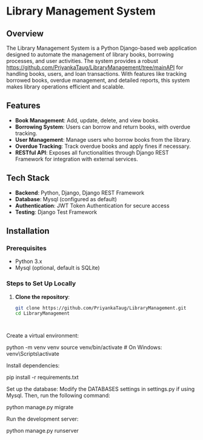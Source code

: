 # Library Management System

## Overview
The Library Management System is a Python Django-based web application designed to automate the management of library books, borrowing processes, and user activities. The system provides a robust https://github.com/PriyankaTaug/LibraryManagement/tree/mainAPI for handling books, users, and loan transactions. With features like tracking borrowed books, overdue management, and detailed reports, this system makes library operations efficient and scalable.

## Features
- **Book Management**: Add, update, delete, and view books.
- **Borrowing System**: Users can borrow and return books, with overdue tracking.
- **User Management**: Manage users who borrow books from the library.
- **Overdue Tracking**: Track overdue books and apply fines if necessary.
- **RESTful API**: Exposes all functionalities through Django REST Framework for integration with external services.

## Tech Stack
- **Backend**: Python, Django, Django REST Framework
- **Database**: Mysql (configured as default)
- **Authentication**: JWT Token Authentication for secure access
- **Testing**: Django Test Framework

## Installation

### Prerequisites
- Python 3.x
- Mysql (optional, default is SQLite)

### Steps to Set Up Locally
1. **Clone the repository**:
   ```bash
   git clone https://github.com/PriyankaTaug/LibraryManagement.git
   cd LibraryManagement




Create a virtual environment:


python -m venv venv
source venv/bin/activate  # On Windows: venv\Scripts\activate



Install dependencies:

pip install -r requirements.txt



Set up the database: Modify the DATABASES settings in settings.py if using Mysql. Then, run the following command:

python manage.py migrate


Run the development server:

python manage.py runserver

